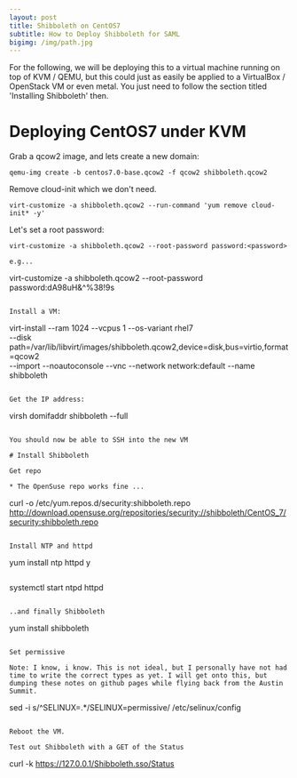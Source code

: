 ```yaml
---
layout: post
title: Shibboleth on CentOS7
subtitle: How to Deploy Shibboleth for SAML
bigimg: /img/path.jpg
---
```


For the following, we will be deploying this to a virtual machine running on top of KVM / QEMU, but this could  just as easily be applied to a VirtualBox / OpenStack VM or even metal. You just need to follow the section titled 'Installing Shibboleth' then. 

# Deploying CentOS7 under KVM

Grab a qcow2 image, and lets create a new domain:

~~~
qemu-img create -b centos7.0-base.qcow2 -f qcow2 shibboleth.qcow2
~~~

Remove cloud-init which we don't need.

~~~
virt-customize -a shibboleth.qcow2 --run-command 'yum remove cloud-init* -y'
~~~

Let's set a root password:

~~~
virt-customize -a shibboleth.qcow2 --root-password password:<password>

e.g...

~~~
virt-customize -a shibboleth.qcow2 --root-password password:dA98uH&^%38!9s
~~~

Install a VM:

~~~
virt-install --ram 1024 --vcpus 1 --os-variant rhel7 \
    --disk path=/var/lib/libvirt/images/shibboleth.qcow2,device=disk,bus=virtio,format=qcow2 \
    --import --noautoconsole --vnc --network network:default --name shibboleth
~~~

Get the IP address:

~~~
virsh domifaddr shibboleth --full
~~~

You should now be able to SSH into the new VM

# Install Shibboleth

Get repo

* The OpenSuse repo works fine ...

~~~
curl -o /etc/yum.repos.d/security:shibboleth.repo http://download.opensuse.org/repositories/security://shibboleth/CentOS_7/security:shibboleth.repo
~~~

Install NTP and httpd

~~~
yum install ntp httpd y
~~~

~~~
systemctl start ntpd httpd
~~~

..and finally Shibboleth

~~~
yum install shibboleth
~~~

Set permissive

Note: I know, i know. This is not ideal, but I personally have not had time to write the correct types as yet. I will get onto this, but dumping these notes on github pages while flying back from the Austin Summit.

~~~
sed -i s/^SELINUX=.*/SELINUX=permissive/ /etc/selinux/config
~~~

Reboot the VM.

Test out Shibboleth with a GET of the Status

~~~
curl -k https://127.0.0.1/Shibboleth.sso/Status
~~~
